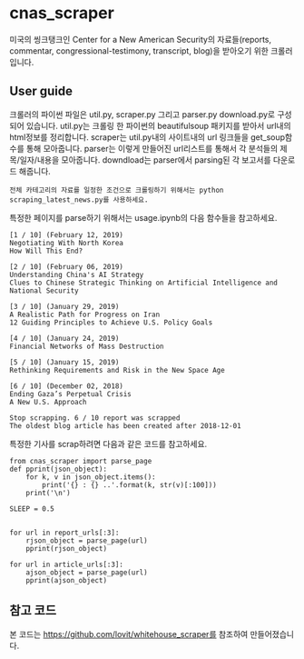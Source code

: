 # cnas_scraper
미국의 씽크탱크인 Center for a New American Security의 자료들(reports, commentar, congressional-testimony, transcript, blog)을 받아오기 위한 크롤러입니다.

## User guide

크롤러의 파이썬 파일은 util.py, scraper.py 그리고 parser.py download.py로 구성되어 있습니다. 
util.py는 크롤링 한 파이썬의 beautifulsoup 패키지를 받아서 url내의 html정보를 정리합니다.
scraper는 util.py내의 사이트내의 url 링크들을 get_soup함수를 통해 모아줍니다.
parser는 이렇게 만들어진 url리스트를 통해서 각 분석들의 제목/일자/내용을 모아줍니다.
downdload는 parser에서 parsing된 각 보고서를 다운로드 해줍니다.

```
전체 카테고리의 자료를 일정한 조건으로 크롤링하기 위해서는 python scraping_latest_news.py를 사용하세요.
```
특정한 페이지를 parse하기 위해서는 usage.ipynb의 다음 함수들을 참고하세요.
```
[1 / 10] (February 12, 2019) 
Negotiating With North Korea
How Will This End?

[2 / 10] (February 06, 2019) 
Understanding China's AI Strategy
Clues to Chinese Strategic Thinking on Artificial Intelligence and National Security

[3 / 10] (January 29, 2019) 
A Realistic Path for Progress on Iran
12 Guiding Principles to Achieve U.S. Policy Goals

[4 / 10] (January 24, 2019) 
Financial Networks of Mass Destruction

[5 / 10] (January 15, 2019) 
Rethinking Requirements and Risk in the New Space Age

[6 / 10] (December 02, 2018) 
Ending Gaza’s Perpetual Crisis
A New U.S. Approach

Stop scrapping. 6 / 10 report was scrapped
The oldest blog article has been created after 2018-12-01
```
특정한 기사를 scrap하려면 다음과 같은 코드를 참고하세요.
```
from cnas_scraper import parse_page
def pprint(json_object):
    for k, v in json_object.items():
        print('{} : {} ..'.format(k, str(v)[:100]))
    print('\n')

SLEEP = 0.5

   
for url in report_urls[:3]:
    rjson_object = parse_page(url)
    pprint(rjson_object)

for url in article_urls[:3]:
    ajson_object = parse_page(url)
    pprint(ajson_object)
```

## 참고 코드

본 코드는 https://github.com/lovit/whitehouse_scraper를 참조하여 만들어졌습니다.
